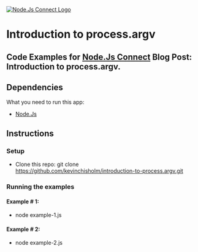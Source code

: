 [![Node.Js Connect Logo](http://www.nodejsconnect.com//sites/default/themes/drupalconnect/images/layout/logo-lo.png)](http://www.nodejsconnect.com/)

# Introduction to process.argv

## Code Examples for [Node.Js Connect](http://www.nodejsconnect.com/) Blog Post: Introduction to process.argv.

## Dependencies

What you need to run this app:

* [Node.Js](https://nodejs.org)

## Instructions

### Setup

* Clone this repo: git clone https://github.com/kevinchisholm/introduction-to-process.argv.git

### Running the examples

#### Example # 1:

* node example-1.js

#### Example # 2:

* node example-2.js
